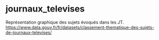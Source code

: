 # journaux_televises
Représentation graphique des sujets évoqués dans les JT. https://www.data.gouv.fr/fr/datasets/classement-thematique-des-sujets-de-journaux-televises/
